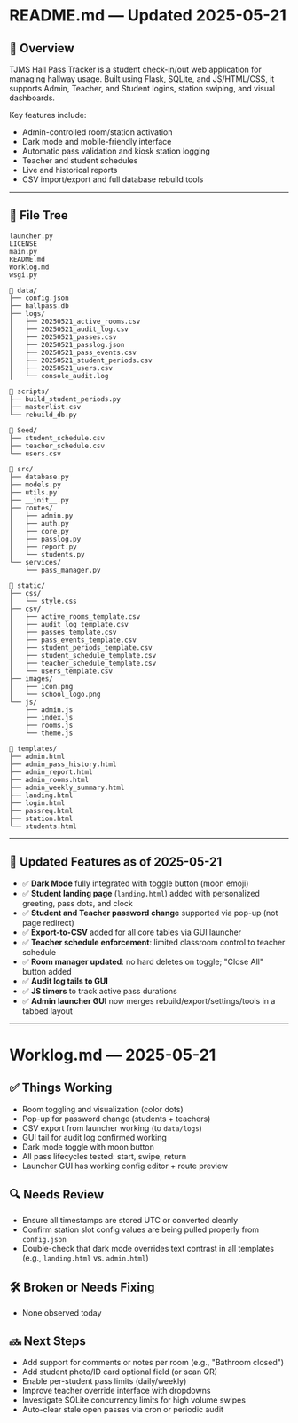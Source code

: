 # README.md — Updated 2025-05-21

## 🧾 Overview

TJMS Hall Pass Tracker is a student check-in/out web application for managing hallway usage. Built using Flask, SQLite, and JS/HTML/CSS, it supports Admin, Teacher, and Student logins, station swiping, and visual dashboards.

Key features include:

* Admin-controlled room/station activation
* Dark mode and mobile-friendly interface
* Automatic pass validation and kiosk station logging
* Teacher and student schedules
* Live and historical reports
* CSV import/export and full database rebuild tools

---

## 📁 File Tree

```
launcher.py
LICENSE
main.py
README.md
Worklog.md
wsgi.py

📁 data/
├── config.json
├── hallpass.db
├── logs/
│   ├── 20250521_active_rooms.csv
│   ├── 20250521_audit_log.csv
│   ├── 20250521_passes.csv
│   ├── 20250521_passlog.json
│   ├── 20250521_pass_events.csv
│   ├── 20250521_student_periods.csv
│   ├── 20250521_users.csv
│   └── console_audit.log

📁 scripts/
├── build_student_periods.py
├── masterlist.csv
└── rebuild_db.py

📁 Seed/
├── student_schedule.csv
├── teacher_schedule.csv
└── users.csv

📁 src/
├── database.py
├── models.py
├── utils.py
├── __init__.py
├── routes/
│   ├── admin.py
│   ├── auth.py
│   ├── core.py
│   ├── passlog.py
│   ├── report.py
│   └── students.py
└── services/
    └── pass_manager.py

📁 static/
├── css/
│   └── style.css
├── csv/
│   ├── active_rooms_template.csv
│   ├── audit_log_template.csv
│   ├── passes_template.csv
│   ├── pass_events_template.csv
│   ├── student_periods_template.csv
│   ├── student_schedule_template.csv
│   ├── teacher_schedule_template.csv
│   └── users_template.csv
├── images/
│   ├── icon.png
│   └── school_logo.png
└── js/
    ├── admin.js
    ├── index.js
    ├── rooms.js
    └── theme.js

📁 templates/
├── admin.html
├── admin_pass_history.html
├── admin_report.html
├── admin_rooms.html
├── admin_weekly_summary.html
├── landing.html
├── login.html
├── passreq.html
├── station.html
└── students.html
```

---

## 🔁 Updated Features as of 2025-05-21

* ✅ **Dark Mode** fully integrated with toggle button (moon emoji)
* ✅ **Student landing page** (`landing.html`) added with personalized greeting, pass dots, and clock
* ✅ **Student and Teacher password change** supported via pop-up (not page redirect)
* ✅ **Export-to-CSV** added for all core tables via GUI launcher
* ✅ **Teacher schedule enforcement**: limited classroom control to teacher schedule
* ✅ **Room manager updated**: no hard deletes on toggle; "Close All" button added
* ✅ **Audit log tails to GUI**
* ✅ **JS timers** to track active pass durations
* ✅ **Admin launcher GUI** now merges rebuild/export/settings/tools in a tabbed layout

---

# Worklog.md — 2025-05-21

## ✅ Things Working

* Room toggling and visualization (color dots)
* Pop-up for password change (students + teachers)
* CSV export from launcher working (to `data/logs`)
* GUI tail for audit log confirmed working
* Dark mode toggle with moon button
* All pass lifecycles tested: start, swipe, return
* Launcher GUI has working config editor + route preview

## 🔍 Needs Review

* Ensure all timestamps are stored UTC or converted cleanly
* Confirm station slot config values are being pulled properly from `config.json`
* Double-check that dark mode overrides text contrast in all templates (e.g., `landing.html` vs. `admin.html`)

## 🛠️ Broken or Needs Fixing

* None observed today

## 🔜 Next Steps

* Add support for comments or notes per room (e.g., "Bathroom closed")
* Add student photo/ID card optional field (or scan QR)
* Enable per-student pass limits (daily/weekly)
* Improve teacher override interface with dropdowns
* Investigate SQLite concurrency limits for high volume swipes
* Auto-clear stale open passes via cron or periodic audit
